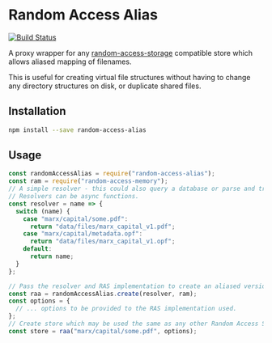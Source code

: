 # Random Access Alias

[![Build Status](https://travis-ci.org/e-e-e/random-access-alias.svg?branch=master)](https://travis-ci.org/e-e-e/random-access-alias)

A proxy wrapper for any [random-access-storage](https://github.com/random-access-storage/random-access-storage) compatible store which allows aliased mapping of filenames.

This is useful for creating virtual file structures without having to change any directory structures on disk, or duplicate shared files.

## Installation

```bash
npm install --save random-access-alias
```

## Usage

```js
const randomAccessAlias = require("random-access-alias");
const ram = require("random-access-memory");
// A simple resolver - this could also query a database or parse and transform the name.
// Resolvers can be async functions.
const resolver = name => {
  switch (name) {
    case "marx/capital/some.pdf":
      return "data/files/marx_capital_v1.pdf";
    case "marx/capital/metadata.opf":
      return "data/files/marx_capital_v1.opf";
    default:
      return name;
  }
};

// Pass the resolver and RAS implementation to create an aliased version.
const raa = randomAccessAlias.create(resolver, ram);
const options = {
  // ... options to be provided to the RAS implementation used.
};
// Create store which may be used the same as any other Random Access Storage.
const store = raa("marx/capital/some.pdf", options);
```

